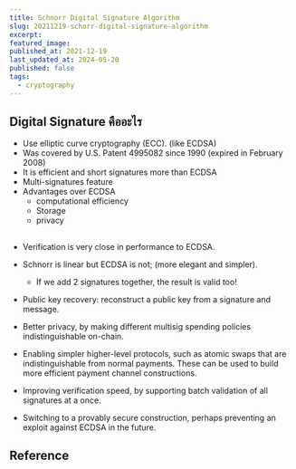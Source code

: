 ```yaml
---
title: Schnorr Digital Signature Algorithm
slug: 20211219-schorr-digital-signature-algorithm
excerpt:
featured_image:
published_at: 2021-12-19
last_updated_at: 2024-05-20
published: false
tags:
  - cryptography
---
```


## Digital Signature​ คืออะไร

- Use elliptic curve cryptography (ECC). (like ECDSA)​
- Was covered by U.S. Patent 4995082 since 1990 (expired in February 2008)​
- It is efficient and short signatures more than ECDSA​
- Multi-signatures feature​
- Advantages over ECDSA ​
  - computational efficiency​
  - Storage​
  - privacy​

##

- Verification is very close in performance to ECDSA.​
- Schnorr is linear but ECDSA is not; (more elegant and simpler).​
  - If we add 2 signatures together, the result is valid too! ​
- Public key recovery: reconstruct a public key from a signature and message.​

- Better privacy, by making different multisig spending policies indistinguishable on-chain.​
- Enabling simpler higher-level protocols, such as atomic swaps that are indistinguishable from normal payments. These can be used to build more efficient payment channel constructions.​
- Improving verification speed, by supporting batch validation of all signatures at a once.​
- Switching to a provably secure construction, perhaps preventing an exploit against ECDSA in the future.​

## Reference
